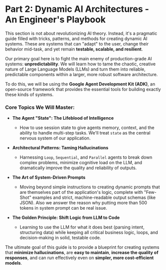# Part 2: Dynamic AI Architectures - An Engineer's Playbook

This section is not about revolutionizing AI theory. Instead, it's a pragmatic guide filled with tricks, patterns, and methods for creating dynamic AI systems. These are systems that can "adapt" to the user, change their behavior mid-task, and yet remain **testable, scalable, and resilient**.

Our primary goal here is to fight the main enemy of production-grade AI systems: **unpredictability**. We will learn how to tame the chaotic, creative nature of Large Language Models (LLMs) and turn them into reliable, predictable components within a larger, more robust software architecture.

To do this, we will be using the **Google Agent Development Kit (ADK)**, an open-source framework that provides the essential tools for building exactly these kinds of systems.

### Core Topics We Will Master:

-   **The Agent "State": The Lifeblood of Intelligence**
    -   How to use session state to give agents memory, context, and the ability to handle multi-step tasks. We'll treat `state` as the central nervous system of our application.

-   **Architectural Patterns: Taming Hallucinations**
    -   Harnessing `Loop`, `Sequential`, and `Parallel` agents to break down complex problems, minimize cognitive load on the LLM, and dramatically improve the quality and reliability of outputs.

-   **The Art of System-Driven Prompts**
    -   Moving beyond simple instructions to creating dynamic prompts that are themselves part of the application's logic, complete with "Few-Shot" examples and strict, machine-readable output schemas (like JSON). Also we answer the reason why putting more than 500 tokens in system prompt can be real issue.

-   **The Golden Principle: Shift Logic from LLM to Code**
    -   Learning to use the LLM for what it does best (parsing intent, structuring data) while keeping all critical business logic, loops, and decision-making in solid, testable code.

The ultimate goal of this guide is to provide a blueprint for creating systems that **minimize hallucinations**, are **easy to maintain**, **increase the quality of responses**, and can run effectively even on **simpler, more cost-efficient models**.